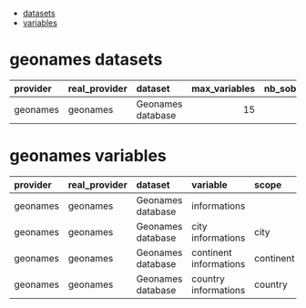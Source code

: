 <!-- ===================================================================== -->
<!-- This file is generated from .tpl/dataset/dataset_geonames.rmd -->
<!-- ===================================================================== -->


 - [datasets](#geonames-datasets)
 - [variables](#geonames-variables)

# geonames datasets


|provider |real_provider |dataset           | max_variables| nb_sobservations| max_scope|
|:--------|:-------------|:-----------------|-------------:|----------------:|---------:|
|geonames |geonames      |Geonames database |            15|          4823955|   4070489|

# geonames variables


|provider |real_provider |dataset           |variable               |scope     |source           | nb_scope| nb_variables| nb_observations|
|:--------|:-------------|:-----------------|:----------------------|:---------|:----------------|--------:|------------:|---------------:|
|geonames |geonames      |Geonames database |informations           |          |Geonames website |   753278|           15|          753278|
|geonames |geonames      |Geonames database |city informations      |city      |Geonames website |  4070489|           15|         4070489|
|geonames |geonames      |Geonames database |continent informations |continent |Geonames website |        7|           15|               7|
|geonames |geonames      |Geonames database |country informations   |country   |Geonames website |      181|           15|             181|
